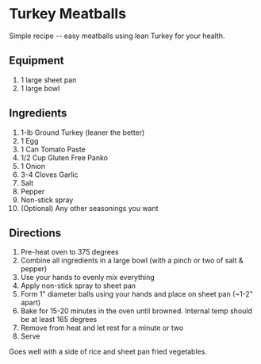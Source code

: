 # Turkey Meatballs  
  
Simple recipe -- easy meatballs using lean Turkey for your health.  
  
## Equipment  

1. 1 large sheet pan
1. 1 large bowl  
  
## Ingredients  
  
1. 1-lb Ground Turkey (leaner the better)
1. 1 Egg
1. 1 Can Tomato Paste
1. 1/2 Cup Gluten Free Panko
1. 1 Onion
1. 3-4 Cloves Garlic
1. Salt
1. Pepper
1. Non-stick spray
1. (Optional) Any other seasonings you want  
  
## Directions  
  
1. Pre-heat oven to 375 degrees
1. Combine all ingredients in a large bowl (with a pinch or two of salt & pepper)
1. Use your hands to evenly mix everything
1. Apply non-stick spray to sheet pan
1. Form 1" diameter balls using your hands and place on sheet pan (~1-2" apart)
1. Bake for 15-20 minutes in the oven until browned.  Internal temp should be at least 165 degrees
1. Remove from heat and let rest for a minute or two
1. Serve
  
Goes well with a side of rice and sheet pan fried vegetables.  
